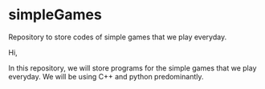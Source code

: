 # simpleGames
Repository to store codes of simple games that we play everyday.

Hi,

In this repository, we will store programs for the simple games that we play everyday. 
We will be using C++ and python predominantly.


